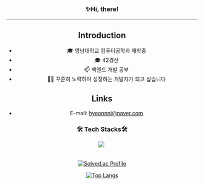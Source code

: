 <div align="center">
   
   ### ✨Hi, there! 



---

## Introduction
- 🎓 영남대학교 컴퓨터공학과 재학중
- 🎓 42경산 
- 📫 백엔드 개발 공부
- 🏄🏻 꾸준히 노력하며 성장하는 개발자가 되고 싶습니다 

## Links
- E-mail: hyeonnni@naver.com <br/>

<h3 align="center">🛠 Tech Stacks🛠</h3>

<div align="center">
  <img src="https://img.shields.io/badge/Java-FFC0CB.svg?style=for-the-badge&logo=OpenJDK&logoColor=black" />&nbsp
</div>

<br>

[![Solved.ac Profile](http://mazassumnida.wtf/api/generate_badge?boj=gahyeonii)](https://solved.ac/gahyeonii)
   
[![Top Langs](https://github-readme-stats.vercel.app/api/top-langs/?username=gahyeonnni&layout=compact)](https://github.com/gahyeonnni/github-readme-stats)


